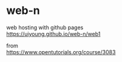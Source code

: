 # web-n

web hosting with github pages   
https://uiyoung.github.io/web-n/web1


from   
https://www.opentutorials.org/course/3083

